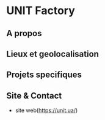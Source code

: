 <!-- TITLE: Unitfactory -->
<!-- SUBTITLE: A quick summary of Unitfactory -->

# UNIT Factory

## A propos

## Lieux et geolocalisation

## Projets specifiques

## Site & Contact

- site web(https://unit.ua/)